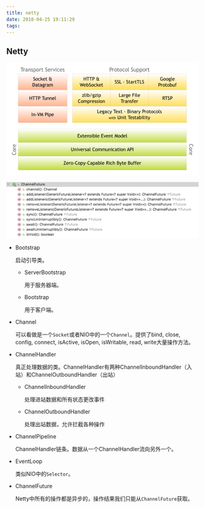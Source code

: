 ```yaml
---
title: netty
date: 2018-04-25 19:11:29
tags: 
---
```

## Netty

![](/images/netty-components.png)

![](/images/ChannelFuture.png)

- Bootstrap

    启动引导类。
    
    - ServerBootstrap

        用于服务器端。

    - Bootstrap 

        用于客户端。

- Channel

    可以看做是一个`Socket`或者NIO中的一个`Channel`。提供了bind, close, config, connect, isActive, isOpen, isWritable, read, write大量操作方法。

- ChannelHandler

    真正处理数据的类。ChannelHandler有两种ChannelInboundHandler（入站）和ChannelOutboundHandler（出站）


    - ChannelInboundHandler 
    
        处理进站数据和所有状态更改事件

    - ChannelOutboundHandler 
        
        处理出站数据，允许拦截各种操作

- ChannelPipeline

    ChannelHandler链条。数据从一个ChannelHandler流向另外一个。

- EventLoop

    类似NIO中的`Selector`。

- ChannelFuture

    Netty中所有的操作都是异步的，操作结果我们只能从`ChannelFuture`获取。


